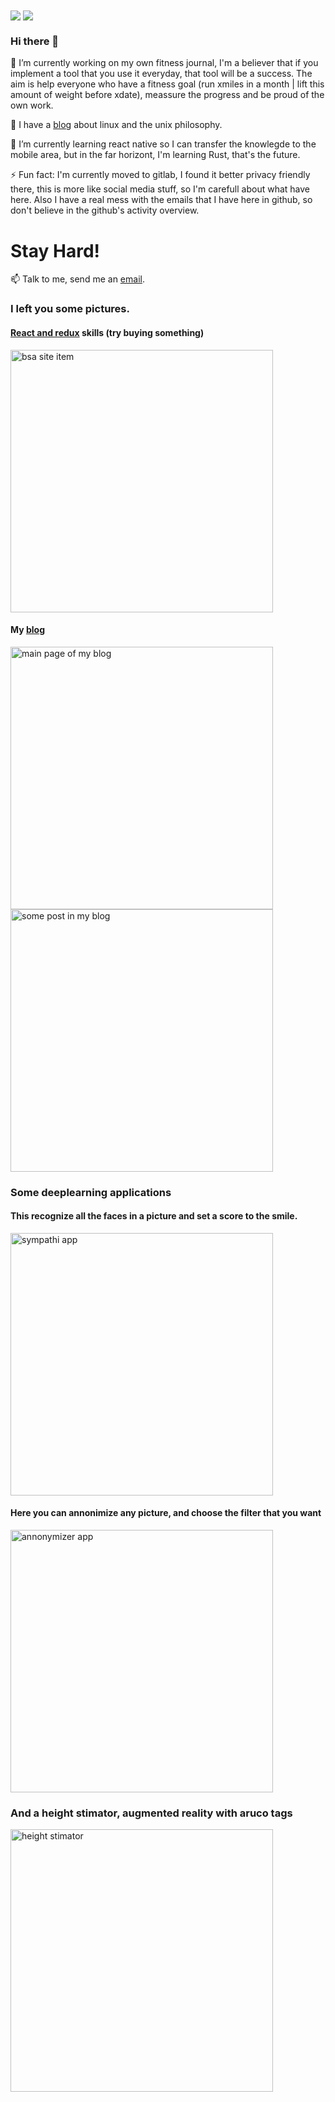   <img align="center" src="https://github-readme-stats.vercel.app/api?username=miguebarbell&count_private=true&show_icons=true&theme=chartreuse-dark" />
  <img align="center" src="https://github-readme-stats.vercel.app/api/top-langs/?username=miguebarbell&layout=compact&theme=chartreuse-dark&langs_count=8" />


### Hi there 👋

🔭 I’m currently working on my own fitness journal, I'm a believer that if you implement a tool that you use it everyday, that tool will be a success. The aim is help everyone who have a fitness goal (run xmiles in a month | lift this amount of weight before xdate), meassure the progress and be proud of the own work.



💬 I have a [blog](https://life.debloat.us) about linux and the unix philosophy.

🌱 I’m currently learning react native so I can transfer the knowlegde to the mobile area, but in the far horizont, I'm learning Rust, that's the future.

⚡ Fun fact: I'm currently moved to gitlab, I found it better privacy friendly there, this is more like social media stuff, so I'm carefull about what have here. Also I have a real mess with the emails that I have here in github, so don't believe in the github's activity overview.

# Stay Hard!

📫 Talk to me, send me an [email](mailto:miguel@debloat.us).

### I left you some pictures.

#### [React and redux](https://bsa.debloat.us) skills (try buying something)
<img src="https://miguel.debloat.us/static/images/fullstack/item.png" alt="bsa site item" width="420px;"/>  

#### My [blog](https://life.debloat.us)
<img src="https://miguel.debloat.us/static/images/fullstack/heroblog.png" alt="main page of my blog" width="420px;"/>  <img src="https://miguel.debloat.us/static/images/fullstack/postsblog.png" alt="some post in my blog" width="420px;"/>

### Some deeplearning applications
#### This recognize all the faces in a picture and set a score to the smile.
<img src="https://miguel.debloat.us/static/images/deeplearning/gifs.gif" alt="sympathi app" width="420px;"/>

#### Here you can annonimize any picture, and choose the filter that you want
<img src="https://miguel.debloat.us/static/images/deeplearning/gifa.gif" alt="annonymizer app" width="420px;"/>

### And a height stimator, augmented reality with aruco tags
<img src="https://miguel.debloat.us/static/images/deeplearning/gifh.gif" alt="height stimator" width="420px;"/>


<!--
**miguebarbell/miguebarbell** is a ✨ _special_ ✨ repository because its `README.md` (this file) appears on your GitHub profile.

Here are some ideas to get you started:

- 🔭 I’m currently working on ...
- 🌱 I’m currently learning ...
- 👯 I’m looking to collaborate on ...
- 🤔 I’m looking for help with ...
- 💬 Ask me about ...
- 📫 How to reach me: ...
- 😄 Pronouns: ...
- ⚡ Fun fact: ...
-->
